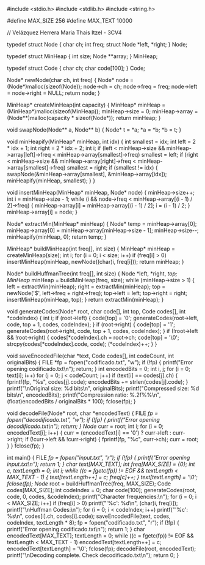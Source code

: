 #include <stdio.h>
#include <stdlib.h>
#include <string.h>

#define MAX_SIZE 256
#define MAX_TEXT 10000

// Velázquez Herrera Maria Thais Itzel - 3CV4

typedef struct Node {
    char ch;
    int freq;
    struct Node *left, *right;
} Node;

typedef struct MinHeap {
    int size;
    Node **array;
} MinHeap;

typedef struct Code {
    char ch;
    char code[100];
} Code;

Node* newNode(char ch, int freq) {
    Node* node = (Node*)malloc(sizeof(Node));
    node->ch = ch;
    node->freq = freq;
    node->left = node->right = NULL;
    return node;
}

MinHeap* createMinHeap(int capacity) {
    MinHeap* minHeap = (MinHeap*)malloc(sizeof(MinHeap));
    minHeap->size = 0;
    minHeap->array = (Node**)malloc(capacity * sizeof(Node*));
    return minHeap;
}

void swapNode(Node** a, Node** b) {
    Node* t = *a;
    *a = *b;
    *b = t;
}

void minHeapify(MinHeap* minHeap, int idx) {
    int smallest = idx;
    int left = 2 * idx + 1;
    int right = 2 * idx + 2;
    int i;
    if (left < minHeap->size && minHeap->array[left]->freq < minHeap->array[smallest]->freq)
        smallest = left;
    if (right < minHeap->size && minHeap->array[right]->freq < minHeap->array[smallest]->freq)
        smallest = right;
    if (smallest != idx) {
        swapNode(&minHeap->array[smallest], &minHeap->array[idx]);
        minHeapify(minHeap, smallest);
    }
}

void insertMinHeap(MinHeap* minHeap, Node* node) {
    minHeap->size++;
    int i = minHeap->size - 1;
    while (i && node->freq < minHeap->array[(i - 1) / 2]->freq) {
        minHeap->array[i] = minHeap->array[(i - 1) / 2];
        i = (i - 1) / 2;
    }
    minHeap->array[i] = node;
}

Node* extractMin(MinHeap* minHeap) {
    Node* temp = minHeap->array[0];
    minHeap->array[0] = minHeap->array[minHeap->size - 1];
    minHeap->size--;
    minHeapify(minHeap, 0);
    return temp;
}

MinHeap* buildMinHeap(int freq[], int size) {
    MinHeap* minHeap = createMinHeap(size);
    int i;
    for (i = 0; i < size; i++)
        if (freq[i] > 0)
            insertMinHeap(minHeap, newNode((char)i, freq[i]));
    return minHeap;
}

Node* buildHuffmanTree(int freq[], int size) {
    Node *left, *right, *top;
    MinHeap* minHeap = buildMinHeap(freq, size);
    while (minHeap->size > 1) {
        left = extractMin(minHeap);
        right = extractMin(minHeap);
        top = newNode('$', left->freq + right->freq);
        top->left = left;
        top->right = right;
        insertMinHeap(minHeap, top);
    }
    return extractMin(minHeap);
}

void generateCodes(Node* root, char code[], int top, Code codes[], int *codeIndex) {
    int i;
    if (root->left) {
        code[top] = '0';
        generateCodes(root->left, code, top + 1, codes, codeIndex);
    }
    if (root->right) {
        code[top] = '1';
        generateCodes(root->right, code, top + 1, codes, codeIndex);
    }
    if (!root->left && !root->right) {
        codes[*codeIndex].ch = root->ch;
        code[top] = '\0';
        strcpy(codes[*codeIndex].code, code);
        (*codeIndex)++;
    }
}

void saveEncodedFile(char *text, Code codes[], int codeCount, int originalBits) {
    FILE *fp = fopen("codificado.txt", "w");
    if (!fp) {
        printf("Error opening codificado.txt\n");
        return;
    }
    int encodedBits = 0;
    int i, j;
    for (i = 0; text[i]; i++)
        for (j = 0; j < codeCount; j++)
            if (text[i] == codes[j].ch) {
                fprintf(fp, "%s", codes[j].code);
                encodedBits += strlen(codes[j].code);
            }
    printf("\nOriginal size: %d bits\n", originalBits);
    printf("Compressed size: %d bits\n", encodedBits);
    printf("Compression ratio: %.2f%%\n", (float)encodedBits / originalBits * 100);
    fclose(fp);
}

void decodeFile(Node* root, char *encodedText) {
    FILE *fp = fopen("decodificado.txt", "w");
    if (!fp) {
        printf("Error opening decodificado.txt\n");
        return;
    }
    Node* curr = root;
    int i;
    for (i = 0; encodedText[i]; i++) {
        curr = (encodedText[i] == '0') ? curr->left : curr->right;
        if (!curr->left && !curr->right) {
            fprintf(fp, "%c", curr->ch);
            curr = root;
        }
    }
    fclose(fp);
}

int main() {
    FILE *fp = fopen("input.txt", "r");
    if (!fp) {
        printf("Error opening input.txt\n");
        return 1;
    }
    char text[MAX_TEXT];
    int freq[MAX_SIZE] = {0};
    int c, textLength = 0;
    int i;
    while ((c = fgetc(fp)) != EOF && textLength < MAX_TEXT - 1) {
        text[textLength++] = c;
        freq[c]++;
    }
    text[textLength] = '\0';
    fclose(fp);
    Node* root = buildHuffmanTree(freq, MAX_SIZE);
    Code codes[MAX_SIZE];
    int codeIndex = 0;
    char code[100];
    generateCodes(root, code, 0, codes, &codeIndex);
    printf("Character frequencies:\n");
    for (i = 0; i < MAX_SIZE; i++)
        if (freq[i] > 0)
            printf("'%c': %d\n", (char)i, freq[i]);
    printf("\nHuffman Codes:\n");
    for (i = 0; i < codeIndex; i++)
        printf("'%c': %s\n", codes[i].ch, codes[i].code);
    saveEncodedFile(text, codes, codeIndex, textLength * 8);
    fp = fopen("codificado.txt", "r");
    if (!fp) {
        printf("Error opening codificado.txt\n");
        return 1;
    }
    char encodedText[MAX_TEXT];
    textLength = 0;
    while ((c = fgetc(fp)) != EOF && textLength < MAX_TEXT - 1)
        encodedText[textLength++] = c;
    encodedText[textLength] = '\0';
    fclose(fp);
    decodeFile(root, encodedText);
    printf("\nDecoding complete. Check decodificado.txt\n");
    return 0;
}
